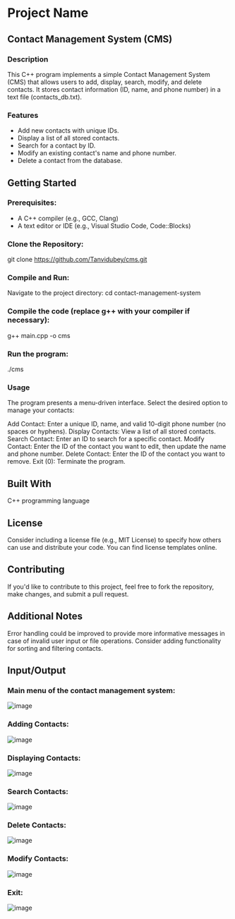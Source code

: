 # Project Name
## Contact Management System (CMS)

### Description
This C++ program implements a simple Contact Management System (CMS) that allows users to add, display, search, modify, and delete contacts. It stores contact information (ID, name, and phone number) in a text file (contacts_db.txt).

### Features
- Add new contacts with unique IDs.
- Display a list of all stored contacts.
- Search for a contact by ID.
- Modify an existing contact's name and phone number.
- Delete a contact from the database.

## Getting Started

### Prerequisites:
- A C++ compiler (e.g., GCC, Clang)
- A text editor or IDE (e.g., Visual Studio Code, Code::Blocks)

### Clone the Repository:

git clone https://github.com/Tanvidubey/cms.git

### Compile and Run:
Navigate to the project directory:
cd contact-management-system

### Compile the code (replace g++ with your compiler if necessary):
g++ main.cpp -o cms

### Run the program:
./cms

### Usage
The program presents a menu-driven interface. Select the desired option to manage your contacts:

Add Contact: Enter a unique ID, name, and valid 10-digit phone number (no spaces or hyphens).
Display Contacts: View a list of all stored contacts.
Search Contact: Enter an ID to search for a specific contact.
Modify Contact: Enter the ID of the contact you want to edit, then update the name and phone number.
Delete Contact: Enter the ID of the contact you want to remove.
Exit (0): Terminate the program.

## Built With
C++ programming language

## License
Consider including a license file (e.g., MIT License) to specify how others can use and distribute your code. You can find license templates online.

## Contributing
If you'd like to contribute to this project, feel free to fork the repository, make changes, and submit a pull request.

## Additional Notes
Error handling could be improved to provide more informative messages in case of invalid user input or file operations.
Consider adding functionality for sorting and filtering contacts.

## Input/Output

### Main menu of the contact management system:
![image](https://github.com/Tanvidubey/cms/assets/92937290/2cc61dfe-04b2-4b70-9347-9804731742de)



### Adding Contacts:
![image](https://github.com/Tanvidubey/cms/assets/92937290/49bc658e-5224-4c26-be2c-2f39634f009f)




### Displaying Contacts:
![image](https://github.com/Tanvidubey/cms/assets/92937290/79dc3ddb-47ca-4939-b3a9-98cfb9f4f040)



### Search Contacts:
![image](https://github.com/Tanvidubey/cms/assets/92937290/065232c8-3604-4e66-af8a-eb6f7f061370)



### Delete Contacts:
![image](https://github.com/Tanvidubey/cms/assets/92937290/81ef931e-b233-414b-a5d1-c2d50dd2b141)


### Modify Contacts:
![image](https://github.com/Tanvidubey/cms/assets/92937290/0dda5ba5-a998-4236-bd89-f83df3e7eec7)


### Exit:
![image](https://github.com/Tanvidubey/cms/assets/92937290/949ca5dd-f452-4dca-9668-57a4a2c02da4)
